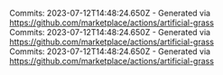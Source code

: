 Commits: 2023-07-12T14:48:24.650Z - Generated via https://github.com/marketplace/actions/artificial-grass
<br>
Commits: 2023-07-12T14:48:24.650Z - Generated via https://github.com/marketplace/actions/artificial-grass
<br>
Commits: 2023-07-12T14:48:24.650Z - Generated via https://github.com/marketplace/actions/artificial-grass
<br>
